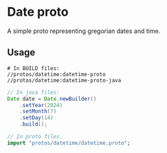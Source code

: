 # Date proto

A simple proto representing gregorian dates and time.

## Usage

```build
# In BUILD files:
//protos/datetime:datetime-proto
//protos/datetime:datetime-proto-java
```

```java
// In java files:
Date date = Date.newBuilder()
    .setYear(2024)
    .setMonth(7)
    .setDay(14)
    .build();
```

```protobuf
// In proto files.
import "protos/datetime/datetime.proto";
```